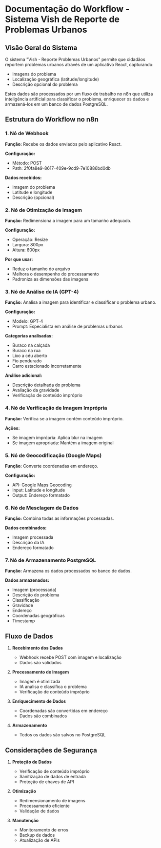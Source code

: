 # Documentação do Workflow - Sistema Vish de Reporte de Problemas Urbanos

## Visão Geral do Sistema

O sistema "Vish - Reporte Problemas Urbanos" permite que cidadãos reportem problemas urbanos através de um aplicativo React, capturando:
- Imagens do problema
- Localização geográfica (latitude/longitude)
- Descrição opcional do problema

Estes dados são processados por um fluxo de trabalho no n8n que utiliza inteligência artificial para classificar o problema, enriquecer os dados e armazená-los em um banco de dados PostgreSQL.

## Estrutura do Workflow no n8n

### 1. Nó de Webhook
**Função:** Recebe os dados enviados pelo aplicativo React.

**Configuração:**
- Método: POST
- Path: 2f0fa8e9-8617-409e-9cd9-7e10886bd0db

**Dados recebidos:**
- Imagem do problema
- Latitude e longitude
- Descrição (opcional)

### 2. Nó de Otimização de Imagem
**Função:** Redimensiona a imagem para um tamanho adequado.

**Configuração:**
- Operação: Resize
- Largura: 800px
- Altura: 600px

**Por que usar:**
- Reduz o tamanho do arquivo
- Melhora o desempenho do processamento
- Padroniza as dimensões das imagens

### 3. Nó de Análise de IA (GPT-4)
**Função:** Analisa a imagem para identificar e classificar o problema urbano.

**Configuração:**
- Modelo: GPT-4
- Prompt: Especialista em análise de problemas urbanos

**Categorias analisadas:**
- Buraco na calçada
- Buraco na rua
- Lixo a céu aberto
- Fio pendurado
- Carro estacionado incorretamente

**Análise adicional:**
- Descrição detalhada do problema
- Avaliação da gravidade
- Verificação de conteúdo impróprio

### 4. Nó de Verificação de Imagem Imprópria
**Função:** Verifica se a imagem contém conteúdo impróprio.

**Ações:**
- Se imagem imprópria: Aplica blur na imagem
- Se imagem apropriada: Mantém a imagem original

### 5. Nó de Geocodificação (Google Maps)
**Função:** Converte coordenadas em endereço.

**Configuração:**
- API: Google Maps Geocoding
- Input: Latitude e longitude
- Output: Endereço formatado

### 6. Nó de Mesclagem de Dados
**Função:** Combina todas as informações processadas.

**Dados combinados:**
- Imagem processada
- Descrição da IA
- Endereço formatado

### 7. Nó de Armazenamento PostgreSQL
**Função:** Armazena os dados processados no banco de dados.

**Dados armazenados:**
- Imagem (processada)
- Descrição do problema
- Classificação
- Gravidade
- Endereço
- Coordenadas geográficas
- Timestamp

## Fluxo de Dados

1. **Recebimento dos Dados**
   - Webhook recebe POST com imagem e localização
   - Dados são validados

2. **Processamento de Imagem**
   - Imagem é otimizada
   - IA analisa e classifica o problema
   - Verificação de conteúdo impróprio

3. **Enriquecimento de Dados**
   - Coordenadas são convertidas em endereço
   - Dados são combinados

4. **Armazenamento**
   - Todos os dados são salvos no PostgreSQL

## Considerações de Segurança

1. **Proteção de Dados**
   - Verificação de conteúdo impróprio
   - Sanitização de dados de entrada
   - Proteção de chaves de API

2. **Otimização**
   - Redimensionamento de imagens
   - Processamento eficiente
   - Validação de dados

3. **Manutenção**
   - Monitoramento de erros
   - Backup de dados
   - Atualização de APIs
